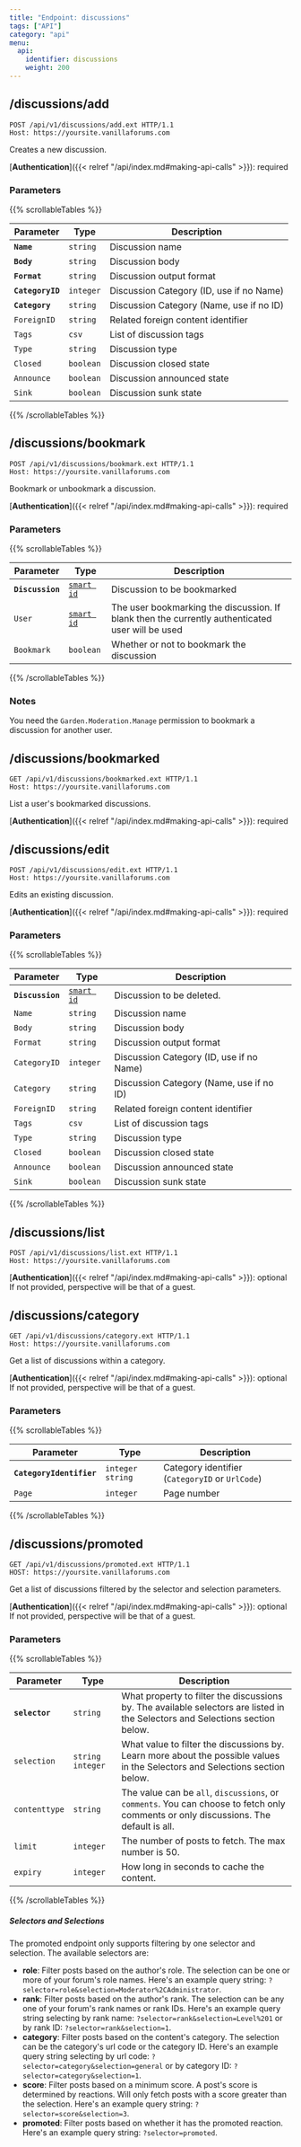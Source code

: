 ```yaml
---
title: "Endpoint: discussions"
tags: ["API"]
category: "api"
menu:
  api:
    identifier: discussions
    weight: 200
---
```


## /discussions/add

```http
POST /api/v1/discussions/add.ext HTTP/1.1
Host: https://yoursite.vanillaforums.com
```

Creates a new discussion.

[__Authentication__]({{< relref "/api/index.md#making-api-calls" >}}): required

### Parameters

{{% scrollableTables %}}

Parameter           | Type      | Description
---                 | ---       | ---
__`Name`__          | `string`  | Discussion name
__`Body`__          | `string`  | Discussion body
__`Format`__        | `string`  | Discussion output format
__`CategoryID`__    | `integer` | Discussion Category (ID, use if no Name)
__`Category`__      | `string`  | Discussion Category (Name, use if no ID)
`ForeignID`         | `string`  | Related foreign content identifier
`Tags`              | `csv`     | List of discussion tags
`Type`              | `string`  | Discussion type
`Closed`            | `boolean` | Discussion closed state
`Announce`          | `boolean` | Discussion announced state
`Sink`              | `boolean` | Discussion sunk state

{{% /scrollableTables %}}

## /discussions/bookmark

```http
POST /api/v1/discussions/bookmark.ext HTTP/1.1
Host: https://yoursite.vanillaforums.com
```

Bookmark or unbookmark a discussion.

[__Authentication__]({{< relref "/api/index.md#making-api-calls" >}}): required

### Parameters

{{% scrollableTables %}}

Parameter           | Type                      | Description
---                 | ---                       | ---
__`Discussion`__    | [`smart id`](../smart-id) | Discussion to be bookmarked
`User`              | [`smart id`](../smart-id) | The user bookmarking the discussion. If blank then the currently authenticated user will be used
`Bookmark`          | `boolean`                 | Whether or not to bookmark the discussion

{{% /scrollableTables %}}

### Notes

You need the `Garden.Moderation.Manage` permission to bookmark a discussion for another user.


## /discussions/bookmarked

```http
GET /api/v1/discussions/bookmarked.ext HTTP/1.1
Host: https://yoursite.vanillaforums.com
```

List a user's bookmarked discussions.

[__Authentication__]({{< relref "/api/index.md#making-api-calls" >}}): required


## /discussions/edit

```http
POST /api/v1/discussions/edit.ext HTTP/1.1
Host: https://yoursite.vanillaforums.com
```

Edits an existing discussion.

[__Authentication__]({{< relref "/api/index.md#making-api-calls" >}}): required

### Parameters

{{% scrollableTables %}}

Parameter           | Type                      | Description
---                 | ---                       | ---
__`Discussion`__    | [`smart id`](../smart-id) | Discussion to be deleted.
`Name`              | `string`                  | Discussion name
`Body`              | `string`                  | Discussion body
`Format`            | `string`                  | Discussion output format
`CategoryID`        | `integer`                 | Discussion Category (ID, use if no Name)
`Category`          | `string`                  | Discussion Category (Name, use if no ID)
`ForeignID`         | `string`                  | Related foreign content identifier
`Tags`              | `csv`                     | List of discussion tags
`Type`              | `string`                  | Discussion type
`Closed`            | `boolean`                 | Discussion closed state
`Announce`          | `boolean`                 | Discussion announced state
`Sink`              | `boolean`                 | Discussion sunk state

{{% /scrollableTables %}}

## /discussions/list

```http
POST /api/v1/discussions/list.ext HTTP/1.1
Host: https://yoursite.vanillaforums.com
```

[__Authentication__]({{< relref "/api/index.md#making-api-calls" >}}): optional  
If not provided, perspective will be that of a guest.


## /discussions/category

```http
GET /api/v1/discussions/category.ext HTTP/1.1
Host: https://yoursite.vanillaforums.com
```

Get a list of discussions within a category.

[__Authentication__]({{< relref "/api/index.md#making-api-calls" >}}): optional  
If not provided, perspective will be that of a guest.

### Parameters

{{% scrollableTables %}}

Parameter                   | Type                  | Description
---                         | ---                   | ---
__`CategoryIdentifier`__    | `integer` `string`    | Category identifier (`CategoryID` or `UrlCode`)
`Page`                      | `integer`             | Page number

{{% /scrollableTables %}}

## /discussions/promoted

```http
GET /api/v1/discussions/promoted.ext HTTP/1.1
HOST: https://yoursite.vanillaforums.com
```

Get a list of discussions filtered by the selector and selection parameters.

[__Authentication__]({{< relref "/api/index.md#making-api-calls" >}}): optional  
If not provided, perspective will be that of a guest.

### Parameters

{{% scrollableTables %}}

Parameter           | Type               | Description
---                 | ---                | ---
__`selector`__      | `string`           | What property to filter the discussions by. The available selectors are listed in the Selectors and Selections section below.
`selection`         | `string` `integer` | What value to filter the discussions by. Learn more about the possible values in the Selectors and Selections section below.
`contenttype`       | `string`           | The value can be `all`, `discussions`, or `comments`. You can choose to fetch only comments or only discussions. The default is all.
`limit`             | `integer`          | The number of posts to fetch. The max number is 50.
`expiry`            | `integer`          | How long in seconds to cache the content.

{{% /scrollableTables %}}

##### Selectors and Selections

The promoted endpoint only supports filtering by one selector and selection. The available selectors are:

* **role**: Filter posts based on the author's role. The selection can be one or more of your forum's role names. Here's an example query string: `?selector=role&selection=Moderator%2CAdministrator`.
* **rank**: Filter posts based on the author's rank. The selection can be any one of your forum's rank names or rank IDs. Here's an example query string selecting by rank name: `?selector=rank&selection=Level%201` or by rank ID: `?selector=rank&selection=1`.
* **category**: Filter posts based on the content's category. The selection can be the category's url code or the category ID. Here's an example query string selecting by url code: `?selector=category&selection=general` or by category ID: `?selector=category&selection=1`.
* **score**: Filter posts based on a minimum score. A post's score is determined by reactions. Will only fetch posts with a score greater than the selection. Here's an example query string: `?selector=score&selection=3`.
* **promoted**: Filter posts based on whether it has the promoted reaction. Here's an example query string: `?selector=promoted`.
